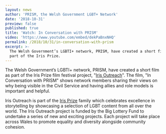 ```yaml
---
layout: news
author: 'PRISM, the Welsh Government LGBT+ Network'
date: '2018-10-31'
preview: false
published: true
title: 'Watch: In Conversation with PRISM'
video: 'https://www.youtube.com/embed/dekPaBnxNHQ'
permalink: /2018/10/31/in-conversation-with-prism
excerpt: >-
  The Welsh Government’s LGBTI+ network, PRISM, have created a short film as
  part of the Iris Prize.
---
```

The Welsh Government’s LGBTI+ network, PRISM, have created a short film as part of the Iris Prize film festival project, "[Iris Outreach](https://www.irisprize.org/outreach/)". The film, "In Conversation with PRISM" shows network members sharing their views on why being visible in the Civil Service and having allies and role models is important and helpful.

Iris Outreach is part of the [Iris Prize](https://www.irisprize.org/) family which celebrates excellence in storytelling by showcasing a selection of LGBT content from all over the world. The Iris Outreach project is funded by the Big Lottery Fund to undertake a series of new and exciting projects. Each project will take place across Wales to promote equality and diversity alongside community cohesion.